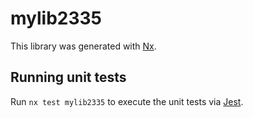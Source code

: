 # mylib2335

This library was generated with [Nx](https://nx.dev).

## Running unit tests

Run `nx test mylib2335` to execute the unit tests via [Jest](https://jestjs.io).
